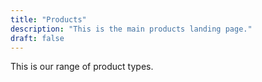 ```yaml
---
title: "Products"
description: "This is the main products landing page."
draft: false
---
```


This is our range of product types.

